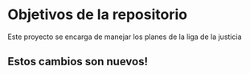 # Objetivos de la repositorio

Este proyecto se encarga de manejar los planes de la liga de la justicia

## Estos cambios son nuevos!